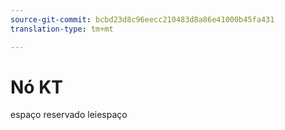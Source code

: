 ```yaml
---
source-git-commit: bcbd23d8c96eecc210483d8a86e41000b45fa431
translation-type: tm+mt

---
```

# Nó KT

espaço reservado leiespaço
